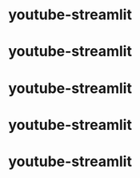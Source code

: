 # youtube-streamlit
# youtube-streamlit
# youtube-streamlit
# youtube-streamlit
# youtube-streamlit
